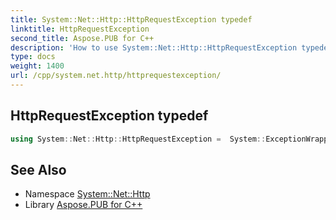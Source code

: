 ```yaml
---
title: System::Net::Http::HttpRequestException typedef
linktitle: HttpRequestException
second_title: Aspose.PUB for C++
description: 'How to use System::Net::Http::HttpRequestException typedef in C++.'
type: docs
weight: 1400
url: /cpp/system.net.http/httprequestexception/
---
```

## HttpRequestException typedef




```cpp
using System::Net::Http::HttpRequestException =  System::ExceptionWrapper<Details_HttpRequestException>
```

## See Also

* Namespace [System::Net::Http](../)
* Library [Aspose.PUB for C++](../../)
